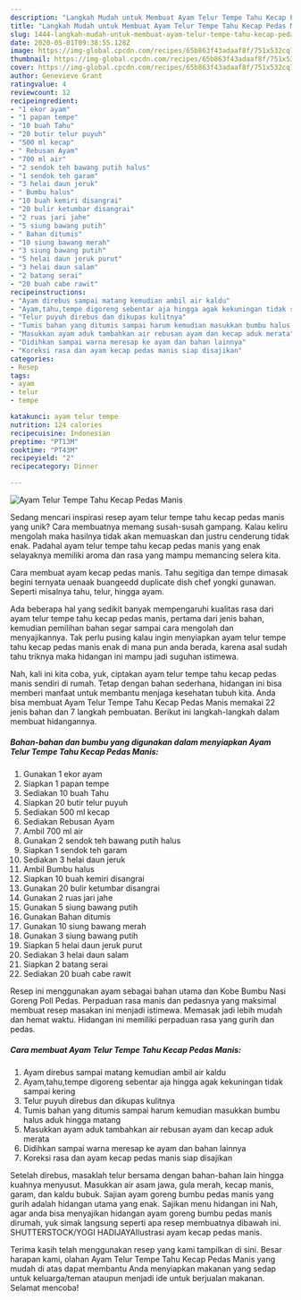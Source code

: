 ```yaml
---
description: "Langkah Mudah untuk Membuat Ayam Telur Tempe Tahu Kecap Pedas Manis yang Lezat"
title: "Langkah Mudah untuk Membuat Ayam Telur Tempe Tahu Kecap Pedas Manis yang Lezat"
slug: 1444-langkah-mudah-untuk-membuat-ayam-telur-tempe-tahu-kecap-pedas-manis-yang-lezat
date: 2020-05-01T09:38:55.128Z
image: https://img-global.cpcdn.com/recipes/65b863f43adaaf8f/751x532cq70/ayam-telur-tempe-tahu-kecap-pedas-manis-foto-resep-utama.jpg
thumbnail: https://img-global.cpcdn.com/recipes/65b863f43adaaf8f/751x532cq70/ayam-telur-tempe-tahu-kecap-pedas-manis-foto-resep-utama.jpg
cover: https://img-global.cpcdn.com/recipes/65b863f43adaaf8f/751x532cq70/ayam-telur-tempe-tahu-kecap-pedas-manis-foto-resep-utama.jpg
author: Genevieve Grant
ratingvalue: 4
reviewcount: 12
recipeingredient:
- "1 ekor ayam"
- "1 papan tempe"
- "10 buah Tahu"
- "20 butir telur puyuh"
- "500 ml kecap"
- " Rebusan Ayam"
- "700 ml air"
- "2 sendok teh bawang putih halus"
- "1 sendok teh garam"
- "3 helai daun jeruk"
- " Bumbu halus"
- "10 buah kemiri disangrai"
- "20 bulir ketumbar disangrai"
- "2 ruas jari jahe"
- "5 siung bawang putih"
- " Bahan ditumis"
- "10 siung bawang merah"
- "3 siung bawang putih"
- "5 helai daun jeruk purut"
- "3 helai daun salam"
- "2 batang serai"
- "20 buah cabe rawit"
recipeinstructions:
- "Ayam direbus sampai matang kemudian ambil air kaldu"
- "Ayam,tahu,tempe digoreng sebentar aja hingga agak kekuningan tidak sampai kering"
- "Telur puyuh direbus dan dikupas kulitnya"
- "Tumis bahan yang ditumis sampai harum kemudian masukkan bumbu halus aduk hingga matang"
- "Masukkan ayam aduk tambahkan air rebusan ayam dan kecap aduk merata"
- "Didihkan sampai warna meresap ke ayam dan bahan lainnya"
- "Koreksi rasa dan ayam kecap pedas manis siap disajikan"
categories:
- Resep
tags:
- ayam
- telur
- tempe

katakunci: ayam telur tempe 
nutrition: 124 calories
recipecuisine: Indonesian
preptime: "PT13M"
cooktime: "PT43M"
recipeyield: "2"
recipecategory: Dinner

---
```



![Ayam Telur Tempe Tahu Kecap Pedas Manis](https://img-global.cpcdn.com/recipes/65b863f43adaaf8f/751x532cq70/ayam-telur-tempe-tahu-kecap-pedas-manis-foto-resep-utama.jpg)

Sedang mencari inspirasi resep ayam telur tempe tahu kecap pedas manis yang unik? Cara membuatnya memang susah-susah gampang. Kalau keliru mengolah maka hasilnya tidak akan memuaskan dan justru cenderung tidak enak. Padahal ayam telur tempe tahu kecap pedas manis yang enak selayaknya memiliki aroma dan rasa yang mampu memancing selera kita.

Cara membuat ayam kecap pedas manis. Tahu segitiga dan tempe dimasak begini ternyata uenaak buangeedd duplicate dish chef yongki gunawan. Seperti misalnya tahu, telur, hingga ayam.

Ada beberapa hal yang sedikit banyak mempengaruhi kualitas rasa dari ayam telur tempe tahu kecap pedas manis, pertama dari jenis bahan, kemudian pemilihan bahan segar sampai cara mengolah dan menyajikannya. Tak perlu pusing kalau ingin menyiapkan ayam telur tempe tahu kecap pedas manis enak di mana pun anda berada, karena asal sudah tahu triknya maka hidangan ini mampu jadi suguhan istimewa.


Nah, kali ini kita coba, yuk, ciptakan ayam telur tempe tahu kecap pedas manis sendiri di rumah. Tetap dengan bahan sederhana, hidangan ini bisa memberi manfaat untuk membantu menjaga kesehatan tubuh kita. Anda bisa membuat Ayam Telur Tempe Tahu Kecap Pedas Manis memakai 22 jenis bahan dan 7 langkah pembuatan. Berikut ini langkah-langkah dalam membuat hidangannya.

<!--inarticleads1-->

##### Bahan-bahan dan bumbu yang digunakan dalam menyiapkan Ayam Telur Tempe Tahu Kecap Pedas Manis:

1. Gunakan 1 ekor ayam
1. Siapkan 1 papan tempe
1. Sediakan 10 buah Tahu
1. Siapkan 20 butir telur puyuh
1. Sediakan 500 ml kecap
1. Sediakan  Rebusan Ayam
1. Ambil 700 ml air
1. Gunakan 2 sendok teh bawang putih halus
1. Siapkan 1 sendok teh garam
1. Sediakan 3 helai daun jeruk
1. Ambil  Bumbu halus
1. Siapkan 10 buah kemiri disangrai
1. Gunakan 20 bulir ketumbar disangrai
1. Gunakan 2 ruas jari jahe
1. Gunakan 5 siung bawang putih
1. Gunakan  Bahan ditumis
1. Gunakan 10 siung bawang merah
1. Gunakan 3 siung bawang putih
1. Siapkan 5 helai daun jeruk purut
1. Sediakan 3 helai daun salam
1. Siapkan 2 batang serai
1. Sediakan 20 buah cabe rawit


Resep ini menggunakan ayam sebagai bahan utama dan Kobe Bumbu Nasi Goreng Poll Pedas. Perpaduan rasa manis dan pedasnya yang maksimal membuat resep masakan ini menjadi istimewa. Memasak jadi lebih mudah dan hemat waktu. Hidangan ini memiliki perpaduan rasa yang gurih dan pedas. 

<!--inarticleads2-->

##### Cara membuat Ayam Telur Tempe Tahu Kecap Pedas Manis:

1. Ayam direbus sampai matang kemudian ambil air kaldu
1. Ayam,tahu,tempe digoreng sebentar aja hingga agak kekuningan tidak sampai kering
1. Telur puyuh direbus dan dikupas kulitnya
1. Tumis bahan yang ditumis sampai harum kemudian masukkan bumbu halus aduk hingga matang
1. Masukkan ayam aduk tambahkan air rebusan ayam dan kecap aduk merata
1. Didihkan sampai warna meresap ke ayam dan bahan lainnya
1. Koreksi rasa dan ayam kecap pedas manis siap disajikan


Setelah direbus, masaklah telur bersama dengan bahan-bahan lain hingga kuahnya menyusut. Masukkan air asam jawa, gula merah, kecap manis, garam, dan kaldu bubuk. Sajian ayam goreng bumbu pedas manis yang gurih adalah hidangan utama yang enak. Sajikan menu hidangan ini Nah, agar anda bisa menyajikan hidangan ayam goreng bumbu pedas manis dirumah, yuk simak langsung seperti apa resep membuatnya dibawah ini. SHUTTERSTOCK/YOGI HADIJAYAIlustrasi ayam kecap pedas manis. 

Terima kasih telah menggunakan resep yang kami tampilkan di sini. Besar harapan kami, olahan Ayam Telur Tempe Tahu Kecap Pedas Manis yang mudah di atas dapat membantu Anda menyiapkan makanan yang sedap untuk keluarga/teman ataupun menjadi ide untuk berjualan makanan. Selamat mencoba!

